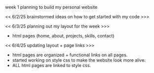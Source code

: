 week 1 planning to build my personal website

<< 6/2/25 brainstormed ideas on how to get started with my code >>>

<< 6/3/25 planning out my layout for the week >>> 
- html pages (home, about, projects, skills, contact)

<< 6/4/25 updating layout + page links >>> 
- html pages are organized + functional links on all pages.
- started working on style css to make the website look more alive.
- ALL html pages are linked to style css.
